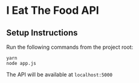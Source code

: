 # I Eat The Food API

## Setup Instructions

Run the following commands from the project root:

```
yarn
node app.js
```

The API will be available at `localhost:5000`
